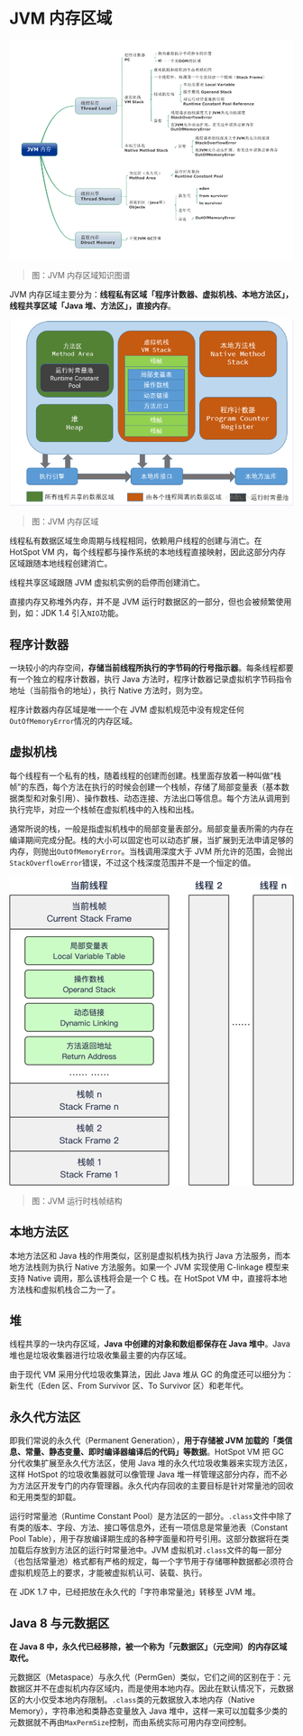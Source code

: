 # JVM 内存区域

![JVM-03-1][JVM-03-1]

> 图：JVM 内存区域知识图谱

JVM 内存区域主要分为：**线程私有区域「程序计数器、虚拟机栈、本地方法区」，线程共享区域「Java 堆、方法区」，直接内存**。

![JVM-03-1][JVM-03-2]

> 图：JVM 内存区域

线程私有数据区域生命周期与线程相同，依赖用户线程的创建与消亡。在 HotSpot VM 内，每个线程都与操作系统的本地线程直接映射，因此这部分内存区域跟随本地线程创建消亡。

线程共享区域跟随 JVM 虚拟机实例的启停而创建消亡。

直接内存又称堆外内存，并不是 JVM 运行时数据区的一部分，但也会被频繁使用到，如：JDK 1.4 引入`NIO`功能。

## 程序计数器

一块较小的内存空间，**存储当前线程所执行的字节码的行号指示器**。每条线程都要有一个独立的程序计数器，执行 Java 方法时，程序计数器记录虚拟机字节码指令地址（当前指令的地址），执行 Native 方法时，则为空。

程序计数器内存区域是唯一一个在 JVM 虚拟机规范中没有规定任何`OutOfMemoryError`情况的内存区域。

## 虚拟机栈

每个线程有一个私有的栈，随着线程的创建而创建。栈里面存放着一种叫做“栈帧”的东西，每个方法在执行的时候会创建一个栈帧，存储了局部变量表（基本数据类型和对象引用）、操作数栈、动态连接、方法出口等信息。每个方法从调用到执行完毕，对应一个栈帧在虚拟机栈中的入栈和出栈。

通常所说的栈，一般是指虚拟机栈中的局部变量表部分。局部变量表所需的内存在编译期间完成分配。栈的大小可以固定也可以动态扩展，当扩展到无法申请足够的内存，则抛出`OutOfMemoryError`。当栈调用深度大于 JVM 所允许的范围，会抛出`StackOverflowError`错误，不过这个栈深度范围并不是一个恒定的值。

![JVM-03-3][JVM-03-3]

> 图：JVM 运行时栈帧结构

## 本地方法区

本地方法区和 Java 栈的作用类似，区别是虚拟机栈为执行 Java 方法服务，而本地方法栈则为执行 Native 方法服务。如果一个 JVM 实现使用 C-linkage 模型来支持 Native 调用，那么该栈将会是一个 C 栈。在 HotSpot VM 中，直接将本地方法栈和虚拟机栈合二为一了。

## 堆

线程共享的一块内存区域，**Java 中创建的对象和数组都保存在 Java 堆中**。Java 堆也是垃圾收集器进行垃圾收集最主要的内存区域。

由于现代 VM 采用分代垃圾收集算法，因此 Java 堆从 GC 的角度还可以细分为：新生代（Eden 区、From Survivor 区、To Survivor 区）和老年代。

## 永久代方法区

即我们常说的永久代（Permanent Generation），**用于存储被 JVM 加载的「类信息、常量、静态变量、即时编译器编译后的代码」等数据**。HotSpot VM 把 GC 分代收集扩展至永久代方法区，使用 Java 堆的永久代垃圾收集器来实现方法区，这样 HotSpot 的垃圾收集器就可以像管理 Java 堆一样管理这部分内存，而不必为方法区开发专门的内存管理器。永久代内存回收的主要目标是针对常量池的回收和无用类型的卸载。

运行时常量池（Runtime Constant Pool）是方法区的一部分。`.class`文件中除了有类的版本、字段、方法、接口等信息外，还有一项信息是常量池表（Constant Pool Table），用于存放编译期生成的各种字面量和符号引用。这部分数据将在类加载后存放到方法区的运行时常量池中。JVM 虚拟机对`.class`文件的每一部分（也包括常量池）格式都有严格的规定，每一个字节用于存储哪种数据都必须符合虚拟机规范上的要求，才能被虚拟机认可、装载、执行。

在 JDK 1.7 中，已经把放在永久代的「字符串常量池」转移至 JVM 堆。

## Java 8 与元数据区

**在 Java 8 中，永久代已经移除，被一个称为「元数据区」（元空间）的内存区域取代。**

元数据区（Metaspace）与永久代（PermGen）类似，它们之间的区别在于：元数据区并不在虚拟机内存区域内，而是使用本地内存。因此在默认情况下，元数据区的大小仅受本地内存限制。`.class`类的元数据放入本地内存（Native Memory），字符串池和类静态变量放入 Java 堆中，这样一来可以加载多少类的元数据就不再由`MaxPermSize`控制，而由系统实际可用内存空间控制。

[JVM-03-1]: ../../images/JVM-03-1.jpg

[JVM-03-2]: ../../images/JVM-03-2.png

[JVM-03-3]: ../../images/JVM-03-3.png

<!-- EOF -->
